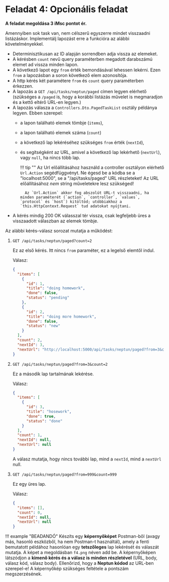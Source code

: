# Feladat 4: Opcionális feladat

**A feladat megoldása 3 iMsc pontot ér.**

Amennyiben sok task van, nem célszerű egyszerre mindet visszaadni listázáskor. Implementálj lapozást erre a funkcióra az alábbi követelményekkel.

- Determinisztikusan az ID alapján sorrendben adja vissza az elemeket.
- A kérésben `count` nevű query paraméterben megadott darabszámú elemet ad vissza minden lapon.
- A következő lapot egy `from` érték bemondásával lehessen lekérni. Ezen `from` a lapozásban a soron következő elem azonosítója.
- A http kérés két paramétere `from` és `count` query paraméterben érkezzen.
- A lapozás a `GET /api/tasks/neptun/paged` címen legyen elérhető (szükséges a `/paged` is, hogy a korábbi listázás művelet is megmaradjon és a kettő eltérő URL-en legyen.)
- A lapozás válasza a `Controllers.Dto.PagedTaskList` osztály példánya legyen. Ebben szerepel:
    - a lapon található elemek tömbje (`items`),
    - a lapon található elemek száma (`count`)
    - a következő lap lekéréséhez szükséges `from` érték (`nextId`),
    - és segítségként az URL, amivel a következő lap lekérhető (`nextUrl`), vagy `null`, ha nincs több lap.

        !!! tip ""
            Az Url előállításához használd a controller osztályon elérhető `Url.Action` segédfüggvényt. Ne égesd be a kódba se a "localhost:5000", se a "/api/tasks/paged" URL részleteket! Az URL előállításához _nem_ string műveletekre lesz szükséged!

            Az `Url.Action` akkor fog abszolút URL-t visszaadni, ha minden paraméterét (`action`, `controller`, `values`, `protocol` és `host`) kitöltöd; utóbbiakhoz a `this.HttpContext.Request` tud adatokat nyújtani.

- A kérés mindig 200 OK válasszal tér vissza, csak legfeljebb üres a visszaadott válaszban az elemek tömbje.

Az alábbi kérés-válasz sorozat mutatja a működést:

1. `GET /api/tasks/neptun/paged?count=2`

    Ez az első kérés. Itt nincs `from` paraméter, ez a legelső elemtől indul.

    Válasz:

    ```json
    {
      "items": [
        {
          "id": 1,
          "title": "doing homework",
          "done": false,
          "status": "pending"
        },
        {
          "id": 2,
          "title": "doing more homework",
          "done": false,
          "status": "new"
        }
      ],
      "count": 2,
      "nextId": 3,
      "nextUrl": "http://localhost:5000/api/tasks/neptun/paged?from=3&count=2"
    }
    ```

2. `GET /api/tasks/neptun/paged?from=3&count=2`

    Ez a második lap tartalmának lekérése.

    Válasz:

    ```json
    {
      "items": [
        {
          "id": 3,
          "title": "hosework",
          "done": true,
          "status": "done"
        }
      ],
      "count": 1,
      "nextId": null,
      "nextUrl": null
    }
    ```

    A válasz mutatja, hogy nincs további lap, mind a `nextId`, mind a `nextUrl` null.

3. `GET /api/tasks/neptun/paged?from=999&count=999`

    Ez egy üres lap.

    Válasz:

    ```json
    {
      "items": [],
      "count": 0,
      "nextId": null,
      "nextUrl": null
    }
    ```

!!! example "BEADANDÓ"
    Készíts egy **képernyőképet** Postman-ből (avagy más, hasonló eszközből, ha nem Postman-t használtál), amely a fenti bemutatott példához hasonlóan egy **tetszőleges** lap lekérését és válaszát mutatja. A képet a megoldásban `f4.png` néven add be. A képernyőképen látszódjon a **kimenő kérés és a válasz is minden részletével** (URL, body, válasz kód, válasz body). Ellenőrizd, hogy a **Neptun kódod** az URL-ben szerepel-e! A képernyőkép szükséges feltétele a pontszám megszerzésének.